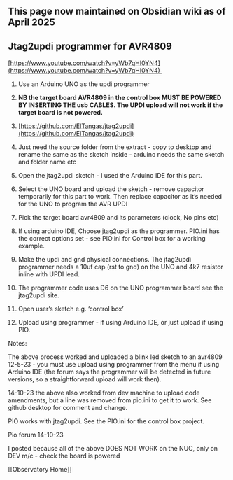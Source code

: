   

## This page now maintained on Obsidian wiki as of April 2025

## Jtag2updi programmer for AVR4809

  

[https://www.youtube.com/watch?v=yWb7qHI0YN4](https://www.youtube.com/watch?v=yWb7qHI0YN4) 

1. Use an Arduino UNO as the updi programmer
    
2. **NB the target board AVR4809 in the control box MUST BE POWERED BY INSERTING THE usb CABLES. The UPDI upload will not work if the target board is not powered.**
    
3. [https://github.com/ElTangas/jtag2updi](https://github.com/ElTangas/jtag2updi)
    
4. Just need the source folder from the extract - copy to desktop and rename the same as the sketch inside - arduino needs the same sketch and folder name etc
    
5. Open the jtag2updi sketch - I used the Arduino IDE for this part.
    
6. Select the UNO board and upload the sketch - remove capacitor temporarily for this part to work. Then replace capacitor as it’s needed for the UNO to program the AVR UPDI
    
7. Pick the target board avr4809 and its parameters (clock, No pins etc)
    
8. If using arduino IDE, Choose jtag2updi as the programmer. PIO.ini has the correct options set - see PIO.ini for Control box for a working example.
    
9. Make the updi and gnd physical connections. The jtag2updi programmer needs a 10uf cap (rst to gnd) on the UNO and 4k7 resistor inline with UPDI lead.
    
10. The programmer code uses D6 on the UNO programmer board see the jtag2updi site.
    
11. Open user’s sketch e.g. ‘control box’
    
12. Upload using programmer - if using Arduino IDE, or just upload if using PIO.
    

  

Notes:

The above process worked and uploaded a blink led sketch to an avr4809 12-5-23 - you must use upload using programmer from the menu if using Arduino IDE (the forum says the programmer will be detected in future versions, so a straightforward upload will work then).

14-10-23 the above also worked from dev machine to upload code amendments, but a line was removed from pio.ini to get it to work. See github desktop for comment and change.

  

PIO works with jtag2updi. See the PIO.ini for the control box project.

  

Pio forum 14-10-23

I posted because all of the above DOES NOT WORK on the NUC, only on DEV m/c - check the board is powered

  
  

[[Observatory Home]]
